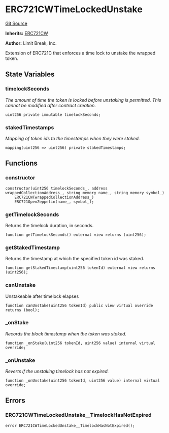 # ERC721CWTimeLockedUnstake
[Git Source](https://github.com/zanzai-dev/creator-token-standards/blob/e3ca932d2edc594487078ba2c4da4e803f84d6a3/src/erc721c/presets/ERC721CWTimeLockedUnstake.sol)

**Inherits:**
[ERC721CW](/src/erc721c/extensions/ERC721CW.sol/abstract.ERC721CW.md)

**Author:**
Limit Break, Inc.

Extension of ERC721C that enforces a time lock to unstake the wrapped token.


## State Variables
### timelockSeconds
*The amount of time the token is locked before unstaking is permitted.  This cannot be modified after contract creation.*


```solidity
uint256 private immutable timelockSeconds;
```


### stakedTimestamps
*Mapping of token ids to the timestamps when they were staked.*


```solidity
mapping(uint256 => uint256) private stakedTimestamps;
```


## Functions
### constructor


```solidity
constructor(uint256 timelockSeconds_, address wrappedCollectionAddress_, string memory name_, string memory symbol_)
    ERC721CW(wrappedCollectionAddress_)
    ERC721OpenZeppelin(name_, symbol_);
```

### getTimelockSeconds

Returns the timelock duration, in seconds.


```solidity
function getTimelockSeconds() external view returns (uint256);
```

### getStakedTimestamp

Returns the timestamp at which the specified token id was staked.


```solidity
function getStakedTimestamp(uint256 tokenId) external view returns (uint256);
```

### canUnstake

Unstakeable after timelock elapses


```solidity
function canUnstake(uint256 tokenId) public view virtual override returns (bool);
```

### _onStake

*Records the block timestamp when the token was staked.*


```solidity
function _onStake(uint256 tokenId, uint256 value) internal virtual override;
```

### _onUnstake

*Reverts if the unstaking timelock has not expired.*


```solidity
function _onUnstake(uint256 tokenId, uint256 value) internal virtual override;
```

## Errors
### ERC721CWTimeLockedUnstake__TimelockHasNotExpired

```solidity
error ERC721CWTimeLockedUnstake__TimelockHasNotExpired();
```


